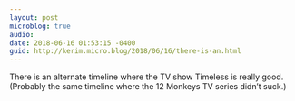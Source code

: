 ```yaml
---
layout: post
microblog: true
audio: 
date: 2018-06-16 01:53:15 -0400
guid: http://kerim.micro.blog/2018/06/16/there-is-an.html
---
```

There is an alternate timeline where the TV show Timeless is really good. (Probably the same timeline where the 12 Monkeys TV series didn’t suck.)
